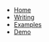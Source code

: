 - [Home](/README.md)
- [Writing](/markdown.md)
- [Examples](/examples.md)
- [Demo](/content/README.md)

